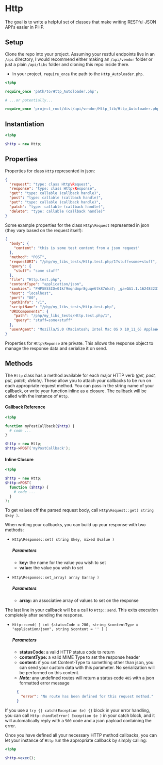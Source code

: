 # Http

The goal is to write a helpful set of classes that make writing RESTful JSON API's easier in PHP.

## Setup

Clone the repo into your project. Assuming your restful endpoints live in an `/api` directory, I would recommend either making an `/api/vendor` folder or just a plain `/api/libs` folder and cloning this repo inside there.

- In your project, `require_once` the path to the `Http_Autoloader.php`.

```php
<?php

require_once 'path/to/Http_Autoloader.php';

# ...or potentially...

require_once 'project_root/dist/api/vendor/Http_lib/Http_Autoloader.php';
```

## Instantiation

```php
<?php

$http = new Http;
```

## Properties

Properties for class `Http` represented in json:

```json
{
  "request": "type: class Http\Request",
  "response": "type: class Http\Response",
  "get": "type: callable (callback handle)",
  "post": "type: callable (callback handle)",
  "put": "type: callable (callback handle)",
  "patch": "type: callable (callback handle)",
  "delete": "type: callable (callback handle)"
}
```

Some example properties for the class `Http\Request` represented in json (they vary based on the request itself):

```json
{
  "body": {
    "content": "this is some test content from a json request"
  },
  "method": "POST",
  "requestURI": "/php/my_libs_tests/Http.test.php/1?stuff=some+stuff",
  "query": {
    "stuff": "some stuff"
  },
  "file": "Http.test.php",
  "contentType": "application/json",
  "cookies": "PHPSESSID=01kf9mqndmpr8guqe6tk87nka7; _ga=GA1.1.162483231.1471457216",
  "host": "localhost",
  "port": "80",
  "pathInfo": "/1",
  "scriptName": "/php/my_libs_tests/Http.test.php",
  "URIComponents": {
    "path": "/php/my_libs_tests/Http.test.php/1",
    "query": "stuff=some+stuff"
  },
  "userAgent": "Mozilla/5.0 (Macintosh; Intel Mac OS X 10_11_6) AppleWebKit/537.36 (KHTML, like Gecko) Chrome/52.0.2743.116 Safari/537.36"
}
```

Properties for `Http\Reponse` are private. This allows the response object to manage the response data and serialize it on send.

## Methods

The `Http` class has a method available for each major HTTP verb _(get, post, put, patch, delete)_. These allow you to attach your callbacks to be run on each appropriate request method. You can pass in the string name of your callback, or write your function inline as a closure. The callback will be called with the instance of `Http`.

#### Callback Reference

```php
<?php  

function myPostCallback($http) {
  # code ...
}

$http = new Http;
$http->POST('myPostCallback');
```

#### Inline Closure

```php
<?php  

$http = new Http;
$http->POST(
  function ($http) {
    # code ...
  }
);
```

To get values off the parsed request body, call `Http\Request::get( string $key )`.

When writing your callbacks, you can build up your response with two methods:

  - `Http\Response::set( string $key, mixed $value )`

    ##### Parameters
    * **key:** the name for the value you wish to set
    * **value:** the value you wish to set

  - `Http\Response::set_array( array $array )`

    ##### Parameters
    * **array:** an associative array of values to set on the response

The last line in your callback will be a call to `Http::send`. This exits execution completely after sending the response.

  - `Http::send( [ int $statusCode = 200, string $contentType = "application/json", string $content = '' ] )`

    ##### Parameters
    * **statusCode:** a valid HTTP status code to return
    * **contentType:** a valid MIME Type to set the response header
    * **content:** if you set Content-Type to something other than json, you can send your custom data with this parameter. No serialization will be performed on this content.
    * **_Note:_** any undefined routes will return a status code `405` with a json formatted error message
    ```json
      {
        "error": "No route has been defined for this request method."
      }
    ```

If you use a `try {} catch(Exception $e) {}` block in your error handling, you can call `Http::handleError( Exception $e )` in your catch block, and it will automatically reply with a `500` code and a json payload containing the error.

Once you have defined all your necessary HTTP method callbacks, you can let your instance of `Http` run the appropriate callback by simply calling:

```php
<?php

$http->exec();
```
